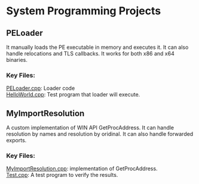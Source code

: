 # System Programming Projects
## PELoader
It manually loads the PE executable in memory and executes it. It can also handle relocations and TLS callbacks. It works for both x86 and x64 binaries.
### Key Files:
 [PELoader.cpp](https://github.com/irshadqemu/SystemProgramming/blob/master/PELoader/PELoader/PELoader.cpp): Loader code  
 [HelloWorld.cpp](https://github.com/irshadqemu/SystemProgramming/blob/master/PELoader/HelloWorld/HelloWorld.cpp): Test program that loader will execute.
 
 ## MyImportResolution
 A custom implementation of WIN API GetProcAddress. It can handle resolution by names and resolution by oridinal. It can also handle forwarded exports. 
### Key Files:
[MyImportResolution.cpp](https://github.com/irshadqemu/SystemProgramming/blob/master/MyImportResolution/MyImportResolution/MyImportResolution.cpp): implementation of GetProcAddress.  
[Test.cpp](https://github.com/irshadqemu/SystemProgramming/blob/master/MyImportResolution/Test/Test.cpp): A test program to verify the results.  
